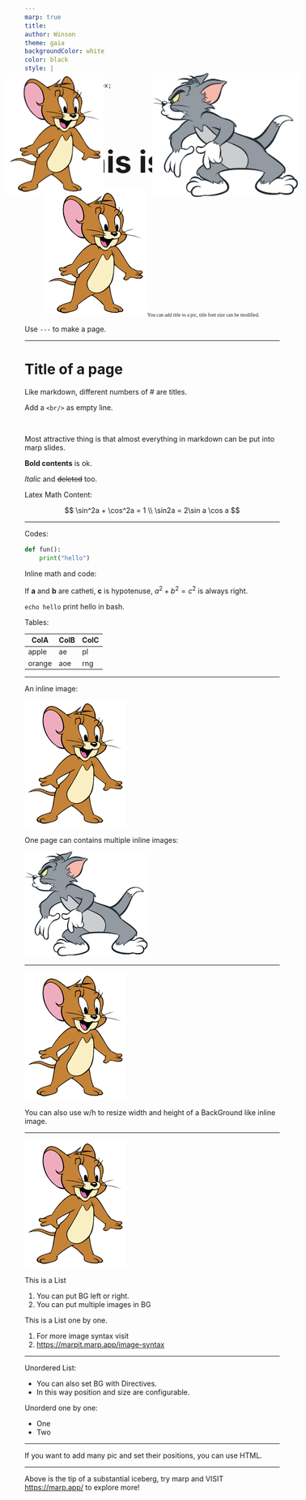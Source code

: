 ```yaml
---
marp: true
title: 
author: Winson
theme: gaia
backgroundColor: white
color: black
style: |
    section {
        font-size: 25px;
    }
math: katex
paginate: true
---
```

# <div style="text-align: center; font-size:60px;">This is Title</div>

<div style="text-align: center; font-size:70%; font-family: 'Times New Roman'; ">

![](note.assets/jerry.png)
You can add title to a pic, title font size can be modified.
</div>

Use `---` to make a page.

<!--
This is comment, only visible to lecturer.
-->

<!-- 
Multiple comments okay.
 -->
---
# Title of a page

Like markdown, different numbers of # are titles.

Add a `<br/>` as empty line.

<br/>

Most attractive thing is that almost everything in markdown can be put into marp slides.

**Bold contents** is ok.

*Italic* and ~~deleted~~ too.

Latex Math Content:

$$
\sin^2a + \cos^2a = 1 \\
\sin2a = 2\sin a \cos a
$$

---
Codes:

``` Python
def fun():
    print("hello")
```

Inline math and code:

If $\mathbf{a}$ and $\mathbf{b}$ are catheti, $\mathbf{c}$ is hypotenuse, $a^2+b^2=c^2$ is always right.

`echo hello` print hello in bash.
 
Tables:

| ColA   | ColB | ColC |
| ------ | ---- | ---- |
| apple  | ae   | pl   |
| orange | aoe  | rng  |

---

An inline image:

![w:200 contrast:200%](note.assets/jerry.png)

One page can contains multiple inline images:

![w:200 h:200](note.assets/tom.png)

---

![bg 40%](note.assets/jerry.png)

You can also use w/h to resize width and height of 
a BackGround like inline image. 

---

![bg left 40%](note.assets/jerry.png)

This is a List

1. You can put BG left or right. 
2. You can put multiple images in BG

This is a List one by one.

1) For more image syntax visit
2) https://marpit.marp.app/image-syntax

---
<!-- 
_backgroundImage: url(note.assets/jerry.png);
_backgroundPosition: 75% 75%;
_backgroundSize: 30%;
-->
Unordered List: 

+ You can also set BG with Directives. 
+ In this way position and size are configurable. 

Unorderd one by one:

* One
* Two

---

If you want to add many pic and set their positions, you can use HTML.

<img title="" 
src="note.assets/jerry.png" 
alt=""
style="position:absolute;
width:20%;
height:;
top:200px;
left:20%;
">

<img title="" 
src="note.assets/tom.png" 
alt=""
style="position:absolute;
width:30%;
height:;
top:200px;
right:20%;
">



---

Above is  the tip of a substantial iceberg, try marp and VISIT https://marp.app/ to explore more! 
